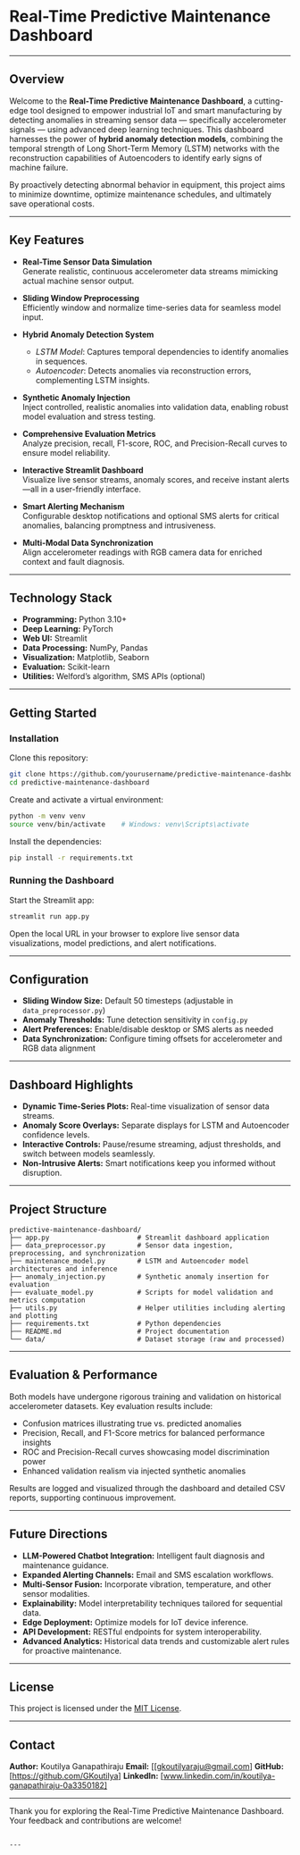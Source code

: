 # Real-Time Predictive Maintenance Dashboard

---

## Overview

Welcome to the **Real-Time Predictive Maintenance Dashboard**, a cutting-edge tool designed to empower industrial IoT and smart manufacturing by detecting anomalies in streaming sensor data — specifically accelerometer signals — using advanced deep learning techniques. This dashboard harnesses the power of **hybrid anomaly detection models**, combining the temporal strength of Long Short-Term Memory (LSTM) networks with the reconstruction capabilities of Autoencoders to identify early signs of machine failure.

By proactively detecting abnormal behavior in equipment, this project aims to minimize downtime, optimize maintenance schedules, and ultimately save operational costs.

---

## Key Features

- **Real-Time Sensor Data Simulation**  
  Generate realistic, continuous accelerometer data streams mimicking actual machine sensor output.

- **Sliding Window Preprocessing**  
  Efficiently window and normalize time-series data for seamless model input.

- **Hybrid Anomaly Detection System**  
  - *LSTM Model*: Captures temporal dependencies to identify anomalies in sequences.  
  - *Autoencoder*: Detects anomalies via reconstruction errors, complementing LSTM insights.

- **Synthetic Anomaly Injection**  
  Inject controlled, realistic anomalies into validation data, enabling robust model evaluation and stress testing.

- **Comprehensive Evaluation Metrics**  
  Analyze precision, recall, F1-score, ROC, and Precision-Recall curves to ensure model reliability.

- **Interactive Streamlit Dashboard**  
  Visualize live sensor streams, anomaly scores, and receive instant alerts—all in a user-friendly interface.

- **Smart Alerting Mechanism**  
  Configurable desktop notifications and optional SMS alerts for critical anomalies, balancing promptness and intrusiveness.

- **Multi-Modal Data Synchronization**  
  Align accelerometer readings with RGB camera data for enriched context and fault diagnosis.

---

## Technology Stack

- **Programming:** Python 3.10+  
- **Deep Learning:** PyTorch  
- **Web UI:** Streamlit  
- **Data Processing:** NumPy, Pandas  
- **Visualization:** Matplotlib, Seaborn  
- **Evaluation:** Scikit-learn  
- **Utilities:** Welford’s algorithm, SMS APIs (optional)  

---

## Getting Started

### Installation

Clone this repository:

```bash
git clone https://github.com/yourusername/predictive-maintenance-dashboard.git
cd predictive-maintenance-dashboard
````

Create and activate a virtual environment:

```bash
python -m venv venv
source venv/bin/activate    # Windows: venv\Scripts\activate
```

Install the dependencies:

```bash
pip install -r requirements.txt
```

### Running the Dashboard

Start the Streamlit app:

```bash
streamlit run app.py
```

Open the local URL in your browser to explore live sensor data visualizations, model predictions, and alert notifications.

---

## Configuration

* **Sliding Window Size:** Default 50 timesteps (adjustable in `data_preprocessor.py`)
* **Anomaly Thresholds:** Tune detection sensitivity in `config.py`
* **Alert Preferences:** Enable/disable desktop or SMS alerts as needed
* **Data Synchronization:** Configure timing offsets for accelerometer and RGB data alignment

---

## Dashboard Highlights

* **Dynamic Time-Series Plots:** Real-time visualization of sensor data streams.
* **Anomaly Score Overlays:** Separate displays for LSTM and Autoencoder confidence levels.
* **Interactive Controls:** Pause/resume streaming, adjust thresholds, and switch between models seamlessly.
* **Non-Intrusive Alerts:** Smart notifications keep you informed without disruption.

---

## Project Structure

```
predictive-maintenance-dashboard/
├── app.py                      # Streamlit dashboard application  
├── data_preprocessor.py        # Sensor data ingestion, preprocessing, and synchronization  
├── maintenance_model.py        # LSTM and Autoencoder model architectures and inference  
├── anomaly_injection.py        # Synthetic anomaly insertion for evaluation  
├── evaluate_model.py           # Scripts for model validation and metrics computation  
├── utils.py                    # Helper utilities including alerting and plotting  
├── requirements.txt            # Python dependencies  
├── README.md                   # Project documentation  
└── data/                       # Dataset storage (raw and processed)  
```

---

## Evaluation & Performance

Both models have undergone rigorous training and validation on historical accelerometer datasets. Key evaluation results include:

* Confusion matrices illustrating true vs. predicted anomalies
* Precision, Recall, and F1-Score metrics for balanced performance insights
* ROC and Precision-Recall curves showcasing model discrimination power
* Enhanced validation realism via injected synthetic anomalies

Results are logged and visualized through the dashboard and detailed CSV reports, supporting continuous improvement.

---

## Future Directions

* **LLM-Powered Chatbot Integration:** Intelligent fault diagnosis and maintenance guidance.
* **Expanded Alerting Channels:** Email and SMS escalation workflows.
* **Multi-Sensor Fusion:** Incorporate vibration, temperature, and other sensor modalities.
* **Explainability:** Model interpretability techniques tailored for sequential data.
* **Edge Deployment:** Optimize models for IoT device inference.
* **API Development:** RESTful endpoints for system interoperability.
* **Advanced Analytics:** Historical data trends and customizable alert rules for proactive maintenance.

---

## License

This project is licensed under the [MIT License](LICENSE).

---

## Contact

**Author:** Koutilya Ganapathiraju
**Email:** \[[gkoutilyaraju@gmail.com]
**GitHub:** [https://github.com/GKoutilya]
**LinkedIn:** [www.linkedin.com/in/koutilya-ganapathiraju-0a3350182]

---

Thank you for exploring the Real-Time Predictive Maintenance Dashboard. Your feedback and contributions are welcome!

```

---